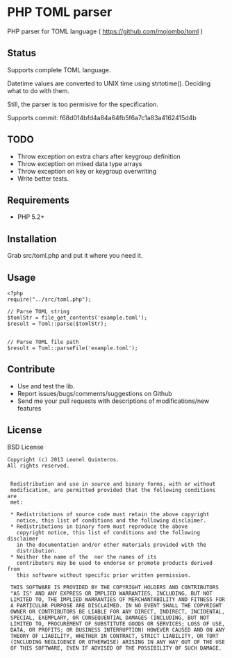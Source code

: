 PHP TOML parser
===============

PHP parser for TOML language ( https://github.com/mojombo/toml )


Status
------
Supports complete TOML language.

Datetime values are converted to UNIX time using strtotime(). Deciding what to do with them.

Still, the parser is too permisive for the specification.

Supports commit: f68d014bfd4a84a64fb5f6a7c1a83a4162415d4b


TODO
----

- Throw exception on extra chars after keygroup definition
- Throw exception on mixed data type arrays
- Throw exception on key or keygroup overwriting
- Write better tests.



Requirements
------------

- PHP 5.2+


Installation
------------

Grab src/toml.php and put it where you need it.


Usage
-----

```
<?php
require("../src/toml.php");

// Parse TOML string
$tomlStr = file_get_contents('example.toml');
$result = Toml::parse($tomlStr);


// Parse TOML file path
$result = Toml::parseFile('example.toml');
```


Contribute
----------

- Use and test the lib.
- Report issues/bugs/comments/suggestions on Github
- Send me your pull requests with descriptions of modifications/new features



License
-------

BSD License

```
Copyright (c) 2013 Leonel Quinteros.
All rights reserved.


 Redistribution and use in source and binary forms, with or without
 modification, are permitted provided that the following conditions are
 met:

 * Redistributions of source code must retain the above copyright
   notice, this list of conditions and the following disclaimer.
 * Redistributions in binary form must reproduce the above
   copyright notice, this list of conditions and the following disclaimer
   in the documentation and/or other materials provided with the
   distribution.
 * Neither the name of the  nor the names of its
   contributors may be used to endorse or promote products derived from
   this software without specific prior written permission.

 THIS SOFTWARE IS PROVIDED BY THE COPYRIGHT HOLDERS AND CONTRIBUTORS
 "AS IS" AND ANY EXPRESS OR IMPLIED WARRANTIES, INCLUDING, BUT NOT
 LIMITED TO, THE IMPLIED WARRANTIES OF MERCHANTABILITY AND FITNESS FOR
 A PARTICULAR PURPOSE ARE DISCLAIMED. IN NO EVENT SHALL THE COPYRIGHT
 OWNER OR CONTRIBUTORS BE LIABLE FOR ANY DIRECT, INDIRECT, INCIDENTAL,
 SPECIAL, EXEMPLARY, OR CONSEQUENTIAL DAMAGES (INCLUDING, BUT NOT
 LIMITED TO, PROCUREMENT OF SUBSTITUTE GOODS OR SERVICES; LOSS OF USE,
 DATA, OR PROFITS; OR BUSINESS INTERRUPTION) HOWEVER CAUSED AND ON ANY
 THEORY OF LIABILITY, WHETHER IN CONTRACT, STRICT LIABILITY, OR TORT
 (INCLUDING NEGLIGENCE OR OTHERWISE) ARISING IN ANY WAY OUT OF THE USE
 OF THIS SOFTWARE, EVEN IF ADVISED OF THE POSSIBILITY OF SUCH DAMAGE.

```
